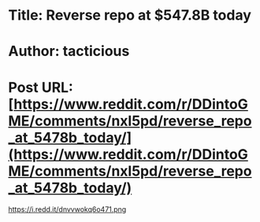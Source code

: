 # Title: Reverse repo at $547.8B today
# Author: tacticious
# Post URL: [https://www.reddit.com/r/DDintoGME/comments/nxl5pd/reverse_repo_at_5478b_today/](https://www.reddit.com/r/DDintoGME/comments/nxl5pd/reverse_repo_at_5478b_today/)


https://i.redd.it/dnvvwokq6o471.png